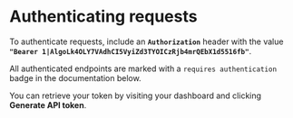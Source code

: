 # Authenticating requests

To authenticate requests, include an **`Authorization`** header with the value **`"Bearer 1|AlgoLk4OLY7VAdhCI5VyiZd3TYOICzRjb4mrQEbX1d5516fb"`**.

All authenticated endpoints are marked with a `requires authentication` badge in the documentation below.

You can retrieve your token by visiting your dashboard and clicking <b>Generate API token</b>.
